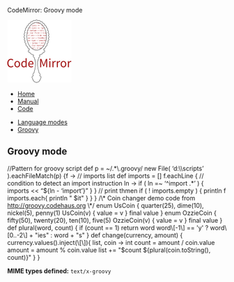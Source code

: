 CodeMirror: Groovy mode

[<img src="../../doc/logo.png" id="logo" />](http://codemirror.net)

-   [Home](../../index.html)
-   [Manual](../../doc/manual.html)
-   [Code](https://github.com/marijnh/codemirror)

<!-- -->

-   [Language modes](../index.html)
-   <a href="#" class="active">Groovy</a>

Groovy mode
-----------

//Pattern for groovy script def p = ~/.\*\\.groovy/ new File( ‘d:\\\\scripts’ ).eachFileMatch(p) {f -&gt; // imports list def imports = \[\] f.eachLine { // condition to detect an import instruction ln -&gt; if ( ln =~ ‘^import .\*’ ) { imports &lt;&lt; “${ln - ‘import’}” } } // print thmen if ( ! imports.empty ) { println f imports.each{ println " <span class="math inline">$it" } } } /\\\* Coin changer demo code from http://groovy.codehaus.org \\\*/ enum UsCoin { quarter(25), dime(10), nickel(5), penny(1) UsCoin(v) { value = v } final value } enum OzzieCoin { fifty(50), twenty(20), ten(10), five(5) OzzieCoin(v) { value = v } final value } def plural(word, count) { if (count == 1) return word word\\\[-1\\\] == 'y' ? word\\\[0..-2\\\] + "ies" : word + "s" } def change(currency, amount) { currency.values().inject(\\\[\\\]){ list, coin -&gt; int count = amount / coin.value amount = amount % coin.value list += "$</span>count ${plural(coin.toString(), count)}" } }

**MIME types defined:** `text/x-groovy`
